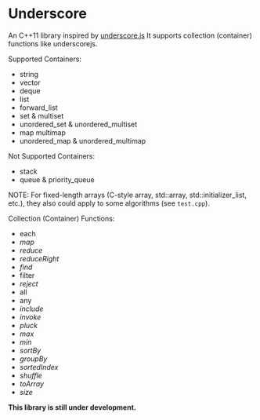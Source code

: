 Underscore
==========
An C++11 library inspired by [underscore.js](http://underscorejs.org)
It supports collection (container) functions like underscorejs.

Supported Containers:
* string
* vector
* deque
* list
* forward_list
* set & multiset
* unordered_set & unordered_multiset
* map multimap
* unordered_map & unordered_multimap

Not Supported Containers:
* stack
* queue & priority_queue

NOTE: 
For fixed-length arrays (C-style array, std::array, std::initializer_list, etc.), 
they also could apply to some algorithms (see `test.cpp`).


Collection (Container) Functions:
* each
* *map*
* *reduce*
* *reduceRight*
* *find*
* filter
* *reject*
* all
* any
* *include*
* *invoke*
* *pluck*
* *max*
* *min*
* *sortBy*
* *groupBy*
* *sortedIndex*
* *shuffle*
* *toArray*
* *size*

**This library is still under development.**



